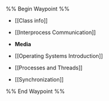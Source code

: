 %% Begin Waypoint %%
- [[Class info]]
- [[Interprocess Communication]]
- **Media**

- [[Operating Systems Introduction]]
- [[Processes and Threads]]
- [[Synchronization]]

%% End Waypoint %%
